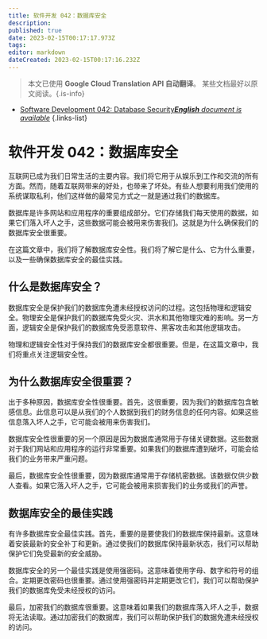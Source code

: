 ```yaml
---
title: 软件开发 042：数据库安全
description: 
published: true
date: 2023-02-15T00:17:17.973Z
tags: 
editor: markdown
dateCreated: 2023-02-15T00:17:16.232Z
---
```


> 本文已使用 **Google Cloud Translation API 自动翻译**。
某些文档最好以原文阅读。{.is-info}



- [Software Development 042: Database Security***English** document is available*](/en/Knowledge-base/Software-Development/Learning/software-development-042-database-security)
{.links-list}


# 软件开发 042：数据库安全

互联网已成为我们日常生活的主要内容。我们将它用于从娱乐到工作和交流的所有方面。然而，随着互联网带来的好处，也带来了坏处。有些人想要利用我们使用的系统谋取私利，他们这样做的最常见方式之一就是通过我们的数据库。

数据库是许多网站和应用程序的重要组成部分。它们存储我们每天使用的数据，如果它们落入坏人之手，这些数据可能会被用来伤害我们。这就是为什么确保我们的数据库安全很重要。

在这篇文章中，我们将了解数据库安全性。我们将了解它是什么、它为什么重要，以及一些确保数据库安全的最佳实践。

## 什么是数据库安全？

数据库安全是保护我们的数据库免遭未经授权访问的过程。这包括物理和逻辑安全。物理安全是保护我们的数据库免受火灾、洪水和其他物理灾难的影响。另一方面，逻辑安全是保护我们的数据库免受恶意软件、黑客攻击和其他逻辑攻击。

物理和逻辑安全性对于保持我们的数据库安全都很重要。但是，在这篇文章中，我们将重点关注逻辑安全性。

## 为什么数据库安全很重要？

出于多种原因，数据库安全性很重要。首先，这很重要，因为我们的数据库包含敏感信息。此信息可以是从我们的个人数据到我们的财务信息的任何内容。如果这些信息落入坏人之手，它可能会被用来伤害我们。

数据库安全性很重要的另一个原因是因为数据库通常用于存储关键数据。这些数据对于我们网站和应用程序的运行非常重要。如果我们的数据库遭到破坏，可能会给我们的业务带来严重问题。

最后，数据库安全性很重要，因为数据库通常用于存储机密数据。该数据仅供少数人查看。如果它落入坏人之手，它可能会被用来损害我们的业务或我们的声誉。

## 数据库安全的最佳实践

有许多数据库安全最佳实践。首先，重要的是要使我们的数据库保持最新。这意味着安装最新的安全补丁和更新。通过使我们的数据库保持最新状态，我们可以帮助保护它们免受最新的安全威胁。

数据库安全的另一个最佳实践是使用强密码。这意味着使用字母、数字和符号的组合。定期更改密码也很重要。通过使用强密码并定期更改它们，我们可以帮助保护我们的数据库免受未经授权的访问。

最后，加密我们的数据库很重要。这意味着如果我们的数据库落入坏人之手，数据将无法读取。通过加密我们的数据库，我们可以帮助保护我们的数据免遭未经授权的访问。